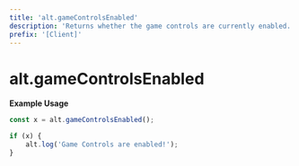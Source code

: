 ```yaml
---
title: 'alt.gameControlsEnabled'
description: 'Returns whether the game controls are currently enabled.'
prefix: '[Client]'
---
```


# alt.gameControlsEnabled

**Example Usage**

```js
const x = alt.gameControlsEnabled();

if (x) {
    alt.log('Game Controls are enabled!');
}
```
